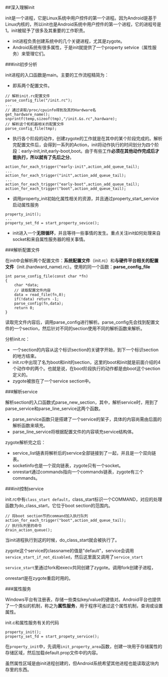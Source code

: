 ##深入理解init

init是一个进程，它是Linux系统中用户控件的第一个进程。因为Android是基于Linux内核的，所以init也是Android系统中用户控件的第一个进程，它的进程号是1。init被赋予了很多及其重要的工作职责。

* init进程负责创建系统中的几个关键进程，尤其是zygote。
* Android系统有很多属性，于是init就提供了一个property setvice（属性服务）来管理它们。

###init初步分析

init进程的入口函数是main。主要的工作流程精简为：
* 即系两个配置文件。

```
// 解析init.rc配置文件
parse_config_file("/init.rc");
...
// 通过读取/proc/cpuinfo得到及其的Hardware名
get_hardware_name();
snprintf(temp,sizeof(tmp),"/init.&s.rc",hardware);
// 解析这个和机器相关的配置文件
parse_config_file(tmp);
```

* 执行各个阶段的动作，创建zygote的工作就是在其中的某个阶段完成的。解析完配置文件后，会得到一系列的Action，init将动作执行的时间划分为四个阶段：early-init,init,early-boot,boot。由于有些工作**必须在其他动作完成后才能执行，所以就有了先后之分**。

```
action_for_each_trigger("early-init",action_add_queue_tail);
...
action_for_each_trigger("init",action_add_queue_tail);
...
action_for_each_trigger("early-boot",action_add_queue_tail);
action_for_each_trigger("boot",action_add_queue_tail);
```

* 调用property_init初始化属性相关的资源，并且通过property_start_service启动属性服务

```
property_init();
...
property_set_fd = start_property_sevice();
```

* init进入一个**无限循环**，并且等待一些事情的发生。重点关注init如何处理来自socket和来自属性服务器的相关事情。

###解析配置文件

在init中会解析两个配置文件：**系统配置文件**（init.rc）和**与硬件平台相关的配置文件**（init.(hardward_name).rc）。使用的同一个函数：**parse_config_file**

```
int parse_config_file(const char *fn) 
{
    char *data;
    // 读取配置文件内容
    data = read_file(fn,0);
    if(!data) return -1;
    parse_config(fn,data);
    return 0;
}
```

读取完文件内容后，调用parse_config进行解析。parse_config先会找到配置文件的一个section，然后针对不同的section使用不同的解析函数来解析。

分析init.rc：
* 一个section的内容从这个标识section的关键字开始，到下一个标识section的地方结束。
* init.rc中出现了名为boot和init的section，这里的boot和init就是前面介绍的4个动作中的两个。也就是说，在boot阶段执行的动作都是由boot这个section定义的。
* zygote被放在了一个service section中。

###解析service

解析section的入口函数式parse_new_section，其中，解析service时，用到了parse_service和parse_line_service这两个函数。

* parse_service函数只是搭建了一个service的架子，具体的内容尚需由后面的解析函数来填充。
* parse_line_service将根据配置文件的内容填充service结构体。

zygote解析完之后：

* service_list链表将解析后的service全部链接到了一起，并且是一个双向链表。
* socketinfo也是一个双向链表，zygote只有一个socket。
* onrestart通过commands指向一个commands链表，zygote有三个commands。

###init控制service

init.rc中有`class_start default`，class_start标识一个COMMAND，对应的处理函数为do_class_start，它位于boot section的范围内。

```
// 将boot section节的command加入执行队列
action_for_each_trigger("boot",action_add_queue_tail);
// 执行队列里的命令
drain_action_queue();
```

当init进程执行到这的时候，do_class_start就会被执行了。

zygote这个service的classname的值是"default"，service会调用`service_start_if_not_disabled`，然后这里面又调用了`service_start`

`service_start`里通过fork和execv共同创建了zygote。调用fork创建子进程，

onrestart是在zygote重启时用的。

###属性服务

Windows平台有注册表，存储一些类似key/value的键值对。Android平台也提供了一个类似的机制，称之为**属性服务**，用于程序可通过这个属性机制，查询或设置属性。

init.c和属性服务有关的代码

```
property_init();
property_set_fd = start_propety_service();
```

在`property_init`中，先调用`init_property_area`函数，创建一块用于存储属性的存储区域，然后加载default.prop文件中的内容。

虽然属性区域是由init进程创建的，但Android系统希望其他进程也能读取这块内存里的东西。

